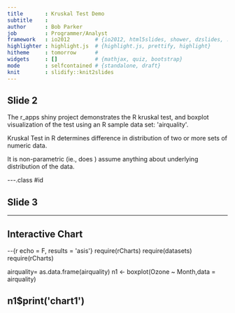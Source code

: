 ```yaml
---
title       : Kruskal Test Demo
subtitle    : 
author      : Bob Parker
job         : Programmer/Analyst
framework   : io2012        # {io2012, html5slides, shower, dzslides, ...}
highlighter : highlight.js  # {highlight.js, prettify, highlight}
hitheme     : tomorrow      # 
widgets     : []            # {mathjax, quiz, bootstrap}
mode        : selfcontained # {standalone, draft}
knit        : slidify::knit2slides
---
```



## Slide 2

The r_apps shiny project demonstrates the R kruskal test, and boxplot visualization of the test using an R sample data set: 'airquality'.

Kruskal Test in R determines difference in distribution
of two or more sets of numeric data.

It is non-parametric (ie., does ) assume anything about underlying distribution of the data.

---.class #id

## Slide 3
 

---
## Interactive Chart

--{r echo = F, results = 'asis'}
require(rCharts)
require(datasets)
require(rCharts)

airquality= as.data.frame(airquality)
n1 <- boxplot(Ozone ~ Month,data = airquality)

n1$print('chart1')
---

